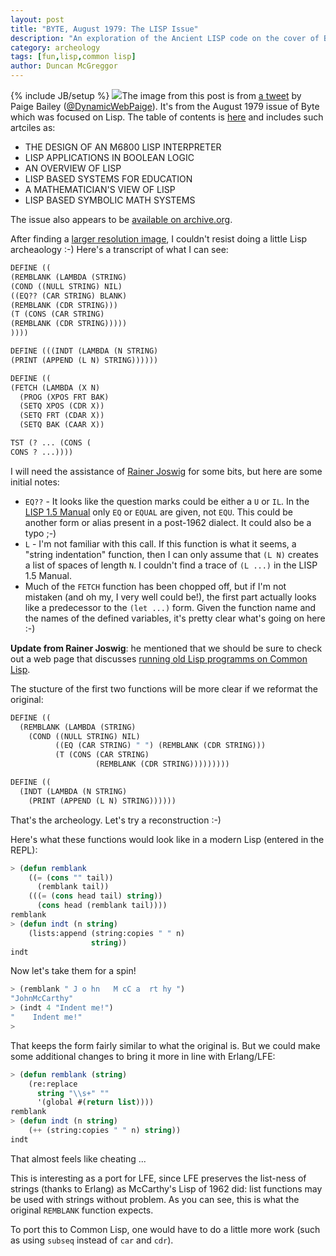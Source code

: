 ```yaml
---
layout: post
title: "BYTE, August 1979: The LISP Issue"
description: "An exploration of the Ancient LISP code on the cover of BYTE, August 1972"
category: archeology
tags: [fun,lisp,common lisp]
author: Duncan McGreggor
---
```

{% include JB/setup %}
<a href="{{ site.base_url }}/assets/images/posts/byte_1979_08_The_LISP_Issue.jpg"><img class="left medium" src="{{ site.base_url }}/assets/images/posts/byte_1979_08_The_LISP_Issue.jpg" /></a>The image from this post
is from
[a tweet](https://twitter.com/DynamicWebPaige/status/544609553422106625)
by Paige Bailey ([@DynamicWebPaige](https://twitter.com/DynamicWebPaige)).
It's from the August 1979 issue of Byte which was focused on Lisp.
The table of contents is
[here](http://pichon.emmanuel.perso.neuf.fr/revues/byte/byte_1979.php) and includes such artciles as:

 * THE DESIGN OF AN M6800 LISP INTERPRETER
 * LISP APPLICATIONS IN BOOLEAN LOGIC
 * AN OVERVIEW OF LISP
 * LISP BASED SYSTEMS FOR EDUCATION
 * A MATHEMATICIAN'S VIEW OF LISP
 * LISP BASED SYMBOLIC MATH SYSTEMS

The issue also appears to be
[available on archive.org](https://archive.org/details/byte-magazine-1979-08).

After finding a
[larger resolution image](http://pichon.emmanuel.perso.neuf.fr/revues/byte/grand/1979/byte_1979_08.jpg),
I couldn't resist doing a little Lisp archeaology :-) Here's a transcript of
what I can see:

```cl
DEFINE ((
(REMBLANK (LAMBDA (STRING)
(COND ((NULL STRING) NIL)
((EQ?? (CAR STRING) BLANK)
(REMBLANK (CDR STRING)))
(T (CONS (CAR STRING)
(REMBLANK (CDR STRING)))))
))))

DEFINE (((INDT (LAMBDA (N STRING)
(PRINT (APPEND (L N) STRING))))))

DEFINE ((
(FETCH (LAMBDA (X N)
  (PROG (XPOS FRT BAK)
  (SETQ XPOS (CDR X))
  (SETQ FRT (CDAR X))
  (SETQ BAK (CAAR X))

TST (? ... (CONS (
CONS ? ...))))
```

I will need the assistance of [Rainer Joswig](https://twitter.com/rainerjoswig)
for some bits, but here are some initial notes:

 * ``EQ??`` - It looks like the question marks could be either a ``U`` or
   ``IL``. In the
   [LISP 1.5 Manual](http://www.softwarepreservation.org/projects/LISP/book/LISP%201.5%20Programmers%20Manual.pdf)
   only ``EQ`` or ``EQUAL`` are given, not ``EQU``. This could be another form
   or alias present in a post-1962 dialect. It could also be a typo ;-)
 * ``L`` - I'm not familiar with this call. If this function is what it seems,
   a "string indentation" function, then I can only assume that ``(L N)``
   creates a list of spaces of length ``N``. I couldn't find a trace of
   ``(L ...)`` in the LISP 1.5 Manual.
 * Much of the ``FETCH`` function has been chopped off, but if I'm not mistaken
   (and oh my, I very well could be!), the first part actually looks like a
   predecessor to the ``(let ...)`` form. Given the function name and the names
   of the defined variables, it's pretty clear what's going on here :-)

**Update from Rainer Joswig**: he mentioned that we should be sure to check out
a web page that discusses
[running old Lisp programms on Common Lisp](http://www.informatimago.com/develop/lisp/com/informatimago/small-cl-pgms/wang.html).

The stucture of the first two functions will be more clear if we reformat the
original:

```cl
DEFINE ((
  (REMBLANK (LAMBDA (STRING)
    (COND ((NULL STRING) NIL)
          ((EQ (CAR STRING) " ") (REMBLANK (CDR STRING)))
          (T (CONS (CAR STRING)
                   (REMBLANK (CDR STRING)))))))))

DEFINE ((
  (INDT (LAMBDA (N STRING)
    (PRINT (APPEND (L N) STRING))))))
```

That's the archeology. Let's try a reconstruction :-)

Here's what these functions would look like in a modern Lisp (entered in the
REPL):


```cl
> (defun remblank
    ((= (cons "" tail))
      (remblank tail))
    (((= (cons head tail) string))
      (cons head (remblank tail))))
remblank
> (defun indt (n string)
    (lists:append (string:copies " " n)
                  string))
indt
```

Now let's take them for a spin!

```cl
> (remblank " J o hn   M cC a  rt hy ")
"JohnMcCarthy"
> (indt 4 "Indent me!")
"    Indent me!"
>
```

That keeps the form fairly similar to what the original is. But we could make
some additional changes to bring it more in line with Erlang/LFE:

```cl
> (defun remblank (string)
    (re:replace
      string "\\s+" ""
      '(global #(return list))))
remblank
> (defun indt (n string)
    (++ (string:copies " " n) string))
indt
```

That almost feels like cheating ...

This is interesting as a port for LFE, since LFE preserves the list-ness of
strings (thanks to Erlang) as McCarthy's Lisp of 1962 did: list functions may
be used with strings without problem. As you can see, this is what the original
``REMBLANK`` function expects.

To port this to Common Lisp, one would have to do a little more work (such as
using ``subseq`` instead of ``car`` and ``cdr``).
